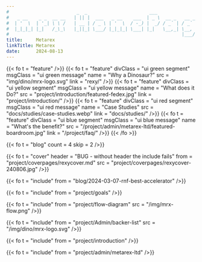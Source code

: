 ```yaml
---
#                         _  _                       ___
#   _ __    _ _  __ __   | || |  ___   _ __    ___  | _ \  __ _   __ _   ___
#  | '  \  | '_| \ \ /   | __ | / _ \ | '  \  / -_) |  _/ / _` | / _` | / -_)
#  |_|_|_| |_|   /_\_\   |_||_| \___/ |_|_|_| \___| |_|   \__,_| \__, | \___|
#                                                                |___/
title:     Metarex
linkTitle: Metarex
date:      2024-08-13
---
```

<!--  ___                _                             -->
<!-- | __|  ___   __ _  | |_   _  _   _ _   ___   ___  -->
<!-- | _|  / -_) / _` | |  _| | || | | '_| / -_) (_-<  -->
<!-- |_|   \___| \__,_|  \__|  \_,_| |_|   \___| /__/  -->

{{< fo t = "feature" />}}
  {{< fo t = "feature"
    divClass = "ui green segment"
    msgClass = "ui green message"
    name     = "Why a Dinosaur?"
    src      = "img/dino/mrx-logo.svg"
    link     = "rexy/"
  />}}
  {{< fo t = "feature"
    divClass = "ui yellow segment"
    msgClass = "ui yellow message"
    name     = "What does it Do?"
    src      = "project/introduction/featured-fedex.jpg"
    link     = "project/introduction/"
  />}}
  {{< fo t = "feature"
    divClass = "ui red segment"
    msgClass = "ui red message"
    name     = "Case Studies"
    src      = "docs/studies/case-studies.webp"
    link     = "docs/studies/"
  />}}
  {{< fo t = "feature"
    divClass = "ui blue segment"
    msgClass = "ui blue message"
    name     = "What's the benefit?"
    src      = "/project/admin/metarex-ltd/featured-boardroom.jpg"
    link     = "/project/faq/"
  />}}
  {{< /fo >}}
<!-- ---------------------------------------------------------------------- -->
<!--   ___   _                             _            -->
<!--  | _ ) | |  ___   __ _   ___    ___  | |_   __     -->
<!--  | _ \ | | / _ \ / _` | (_-<   / -_) |  _| / _|    -->
<!--  |___/ |_| \___/ \__, | /__/   \___|  \__| \__|    -->
<!--                  |___/                             -->
{{< fo t = "blog" count = 4 skip = 2 />}}

{{< fo t = "cover"
    header = "BUG - without header the include fails"
    from = "project/coverpages/rexycover.md"
    src = "project/coverpages/rexycover-240806.jpg" />}}

{{< fo t = "include" from = "blog/2024-03-07-rnf-best-accelerator" />}}

{{< fo t = "include" from = "project/goals" />}}

{{< fo t = "include" from = "project/flow-diagram" 
src = "/img/mrx-flow.png" 
/>}}

{{< fo t = "include" from = "project/Admin/backer-list"
src = "/img/dino/mrx-logo.svg" 
/>}}

{{< fo t = "include" from = "project/introduction" />}}

<!-- {{< fo t = "include" from = "project/videos" />}} -->

{{< fo t = "include" from = "project/admin/metarex-ltd" />}}
